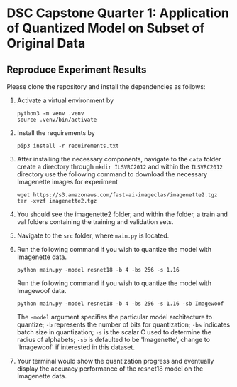 # DSC Capstone Quarter 1: Application of Quantized Model on Subset of Original Data

## Reproduce Experiment Results
Please clone the repository and install the dependencies as follows:
1. Activate a virtual environment by
   ```
   python3 -m venv .venv
   source .venv/bin/activate
   ```
2. Install the requirements by
   ```
   pip3 install -r requirements.txt
   ```
3. After installing the necessary components, navigate to the `data` folder create a directory through `mkdir ILSVRC2012` and within the `ILSVRC2012` directory use the following command to download the necessary Imagenette images for experiment
   ```
   wget https://s3.amazonaws.com/fast-ai-imageclas/imagenette2.tgz
   tar -xvzf imagenette2.tgz
   ```
4. You should see the imagenette2 folder, and within the folder, a train and val folders containing the training and validation sets.
5. Navigate to the `src` folder, where `main.py` is located.
6. Run the following command if you wish to quantize the model with Imagenette data.
   ```
   python main.py -model resnet18 -b 4 -bs 256 -s 1.16
   ```

   Run the following command if you wish to quantize the model with Imagewoof data.
   ```
   python main.py -model resnet18 -b 4 -bs 256 -s 1.16 -sb Imagewoof
   ```

   The `-model` argument specifies the particular model architecture to quantize; `-b` represents the number of bits for quantization; `-bs` indicates batch size in quantization; `-s` is the scalar C used to determine the radius of alphabets; `-sb` is defaulted to be 'Imagenette', change to 'Imagewoof' if interested in this dataset.

7. Your terminal would show the quantization progress and eventually display the accuracy performance of the resnet18 model on the Imagenette data.
